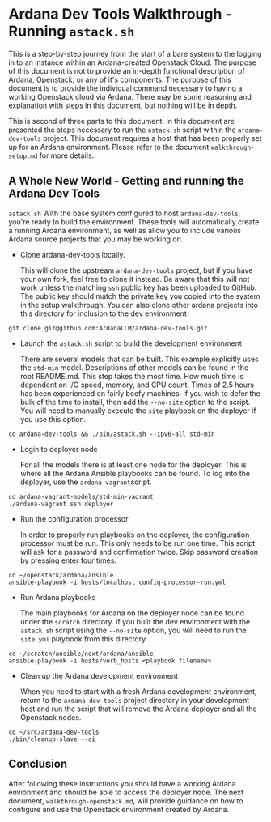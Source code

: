 # Ardana Dev Tools Walkthrough - Running `astack.sh`
This is a step-by-step journey from the start of a bare system to the 
logging in to an instance within an Ardana-created Openstack Cloud. The 
purpose of this document is not to provide an in-depth functional 
description of Ardana, Openstack, or any of it's components. The 
purpose of this document is to provide the individual command necessary 
to having a working Openstack cloud via Ardana. There may be some 
reasoning and explanation with steps in this document, but nothing will 
be in depth.

This is second of three parts to this document. In this document are 
presented the steps necessary to run the `astack.sh` script within the 
`ardana-dev-tools` project. This document requires a host that has been 
properly set up for an Ardana environment. Please refer to the document 
`walkthrough-setup.md` for more details.

## A Whole New World - Getting and running the Ardana Dev Tools 
`astack.sh`
With the base system configured to host `ardana-dev-tools`, you're 
ready to build the environment. These tools will automatically create a 
running Ardana environment, as well as allow you to include various 
Ardana source projects that you may be working on.

* Clone ardana-dev-tools locally.

  This will clone the upstream `ardana-dev-tools` project, but if you 
have your own fork, feel free to clone it instead.
  Be aware that this will not work unless the matching `ssh` public key 
has been uploaded to GitHub. The public key should match the private 
key you copied into the system in the setup walkthrough.
  You can also clone other ardana projects into this directory for 
inclusion to the dev environment

```
git clone git@github.com:ArdanaCLM/ardana-dev-tools.git
```

* Launch the `astack.sh` script to build the development environment

  There are several models that can be built. This example explicitly 
uses the `std-min` model. Descriptions of other models can be found in 
the root README.md.
  This step takes the most time. How much time is dependent on I/O 
speed, memory, and CPU count. Times of 2.5 hours has been experienced 
on fairly beefy machines.
  If you wish to defer the bulk of the time to install, then add the 
`--no-site` option to the script. You will need to manually execute the 
`site` playbook on the deployer if you use this option.

```
cd ardana-dev-tools && ./bin/astack.sh --ipv6-all std-min
```

* Login to deployer node

  For all the models there is at least one node for the deployer. This 
is where all the Ardana Ansible playbooks can be found. To log into the 
deployer, use the `ardana-vagrant`script.

```
cd ardana-vagrant-models/std-min-vagrant
./ardana-vagrant ssh deployer
```

* Run the configuration processor

  In order to properly run playbooks on the deployer, the configuration 
processor must be run. This only needs to be run one time.
  This script will ask for a password and confirmation twice. Skip 
password creation by pressing enter four times.

```
cd ~/openstack/ardana/ansible
ansible-playbook -i hosts/localhost config-processor-run.yml
```

* Run Ardana playbooks

  The main playbooks for Ardana on the deployer node can be found under 
the `scratch` directory.
  If you built the dev environment with the `astack.sh` script using 
the `--no-site` option, you will need to run the `site.yml` playbook 
from this directory.

```
cd ~/scratch/ansible/next/ardana/ansible
ansible-playbook -i hosts/verb_hosts <playbook filename>
```

* Clean up the Ardana development environment

  When you need to start with a fresh Ardana development environment, 
return to the `ardana-dev-tools` project directory in your development 
host and run the script that will remove the Ardana deployer and all 
the Openstack nodes.

```
cd ~/src/ardana-dev-tools
./bin/cleanup-slave --ci
```

## Conclusion

After following these instructions you should have a working Ardana 
envionment and should be able to access the deployer node. The next 
document, `walkthrough-openstack.md`, will provide guidance on how to 
configure and use the Openstack environment created by Ardana.
